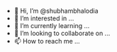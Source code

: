 - 👋 Hi, I’m @shubhambhalodia
- 👀 I’m interested in ...
- 🌱 I’m currently learning ...
- 💞️ I’m looking to collaborate on ...
- 📫 How to reach me ...

<!---
shubhambhalodia/shubhambhalodia is a ✨ special ✨ repository because its `README.md` (this file) appears on your GitHub profile.
You can click the Preview link to take a look at your changes.
--->
